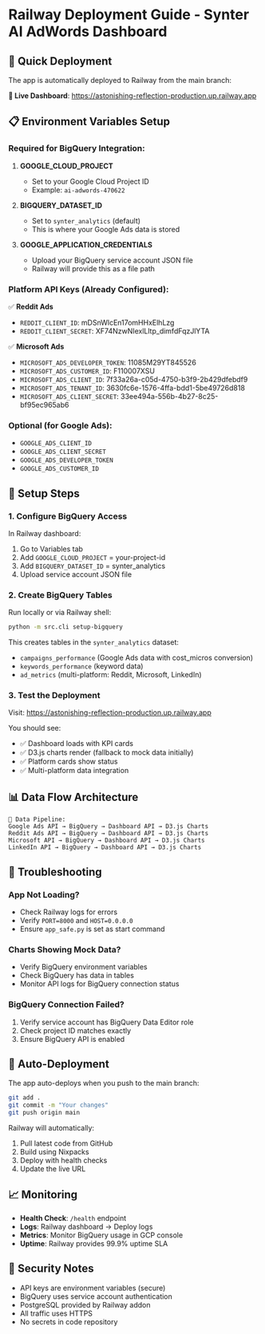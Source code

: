 # Railway Deployment Guide - Synter AI AdWords Dashboard

## 🚀 Quick Deployment 

The app is automatically deployed to Railway from the main branch:

**🔗 Live Dashboard**: https://astonishing-reflection-production.up.railway.app

## 📋 Environment Variables Setup

### Required for BigQuery Integration:

1. **GOOGLE_CLOUD_PROJECT**
   - Set to your Google Cloud Project ID
   - Example: `ai-adwords-470622`

2. **BIGQUERY_DATASET_ID**
   - Set to `synter_analytics` (default)
   - This is where your Google Ads data is stored

3. **GOOGLE_APPLICATION_CREDENTIALS**
   - Upload your BigQuery service account JSON file
   - Railway will provide this as a file path

### Platform API Keys (Already Configured):

✅ **Reddit Ads**
- `REDDIT_CLIENT_ID`: mDSnWlcEn17omHHxElhLzg
- `REDDIT_CLIENT_SECRET`: XF74NzwNIexlLltp_dimfdFqzJlYTA

✅ **Microsoft Ads** 
- `MICROSOFT_ADS_DEVELOPER_TOKEN`: 11085M29YT845526
- `MICROSOFT_ADS_CUSTOMER_ID`: F110007XSU
- `MICROSOFT_ADS_CLIENT_ID`: 7f33a26a-c05d-4750-b3f9-2b429dfebdf9
- `MICROSOFT_ADS_TENANT_ID`: 3630fc6e-1576-4ffa-bdd1-5be49726d818
- `MICROSOFT_ADS_CLIENT_SECRET`: 33ee494a-556b-4b27-8c25-bf95ec965ab6

### Optional (for Google Ads):
- `GOOGLE_ADS_CLIENT_ID`
- `GOOGLE_ADS_CLIENT_SECRET` 
- `GOOGLE_ADS_DEVELOPER_TOKEN`
- `GOOGLE_ADS_CUSTOMER_ID`

## 🔧 Setup Steps

### 1. Configure BigQuery Access

In Railway dashboard:
1. Go to Variables tab
2. Add `GOOGLE_CLOUD_PROJECT` = your-project-id
3. Add `BIGQUERY_DATASET_ID` = synter_analytics
4. Upload service account JSON file

### 2. Create BigQuery Tables

Run locally or via Railway shell:
```bash
python -m src.cli setup-bigquery
```

This creates tables in the `synter_analytics` dataset:
- `campaigns_performance` (Google Ads data with cost_micros conversion)
- `keywords_performance` (keyword data)
- `ad_metrics` (multi-platform: Reddit, Microsoft, LinkedIn)

### 3. Test the Deployment

Visit: https://astonishing-reflection-production.up.railway.app

You should see:
- ✅ Dashboard loads with KPI cards
- ✅ D3.js charts render (fallback to mock data initially)
- ✅ Platform cards show status
- ✅ Multi-platform data integration

## 📊 Data Flow Architecture

```
🔄 Data Pipeline:
Google Ads API → BigQuery → Dashboard API → D3.js Charts
Reddit Ads API → BigQuery → Dashboard API → D3.js Charts  
Microsoft API → BigQuery → Dashboard API → D3.js Charts
LinkedIn API → BigQuery → Dashboard API → D3.js Charts
```

## 🐛 Troubleshooting

### App Not Loading?
- Check Railway logs for errors
- Verify `PORT=8000` and `HOST=0.0.0.0`
- Ensure `app_safe.py` is set as start command

### Charts Showing Mock Data?
- Verify BigQuery environment variables
- Check BigQuery has data in tables
- Monitor API logs for BigQuery connection status

### BigQuery Connection Failed?
1. Verify service account has BigQuery Data Editor role
2. Check project ID matches exactly
3. Ensure BigQuery API is enabled

## 🔄 Auto-Deployment

The app auto-deploys when you push to the main branch:

```bash
git add .
git commit -m "Your changes"
git push origin main
```

Railway will automatically:
1. Pull latest code from GitHub
2. Build using Nixpacks
3. Deploy with health checks
4. Update the live URL

## 📈 Monitoring

- **Health Check**: `/health` endpoint
- **Logs**: Railway dashboard → Deploy logs
- **Metrics**: Monitor BigQuery usage in GCP console
- **Uptime**: Railway provides 99.9% uptime SLA

## 🔐 Security Notes

- API keys are environment variables (secure)
- BigQuery uses service account authentication
- PostgreSQL provided by Railway addon
- All traffic uses HTTPS
- No secrets in code repository
